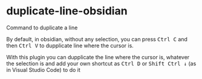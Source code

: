 # duplicate-line-obsidian
 
Command to duplicate a line

By default, in obsidian, without any selection, you can press <kbd>Ctrl C</kbd> and then <kbd>Ctrl V</kbd> to dupplicate line where the cursor is. 

With this plugin you can dupplicate the line where the cursor is, whatever the selection is and add your own shortcut as <kbd>Ctrl D</kbd> or <kbd>Shift Ctrl ↓</kbd> (as in Visual Studio Code) to do it


